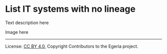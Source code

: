 <!-- SPDX-License-Identifier: CC-BY-4.0 -->
<!-- Copyright Contributors to the Egeria project. -->

# List IT systems with no lineage 

 Text description here 


 Image here




----
License: [CC BY 4.0](https://creativecommons.org/licenses/by/4.0/), Copyright Contributors to the Egeria project.
